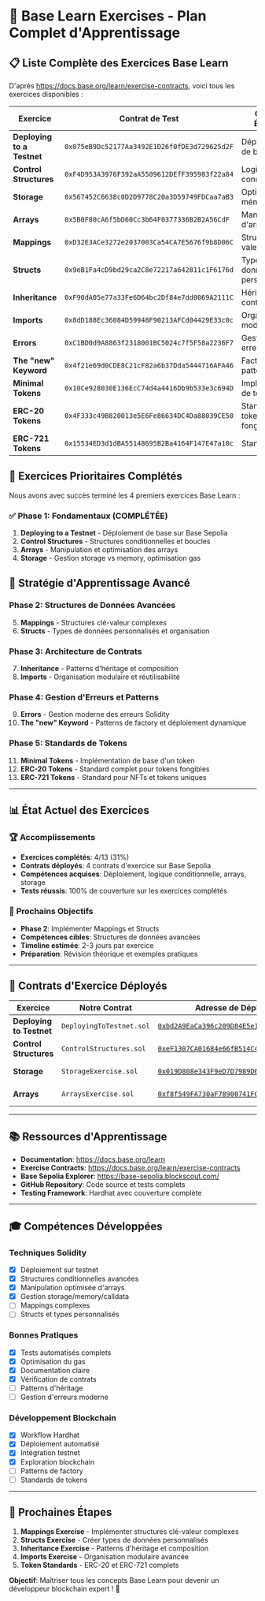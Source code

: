 # 🎯 Base Learn Exercises - Plan Complet d'Apprentissage

## 📋 **Liste Complète des Exercices Base Learn**

D'après https://docs.base.org/learn/exercise-contracts, voici tous les exercices disponibles :

| Exercice | Contrat de Test | Objectif Éducatif | Status |
|----------|----------------|-------------------|---------|
| **Deploying to a Testnet** | `0x075eB9Dc52177Aa3492E1D26f0fDE3d729625d2F` | Déploiement de base | ✅ **COMPLÉTÉ** |
| **Control Structures** | `0xF4D953A3976F392aA5509612DEfF395983f22a84` | Logique conditionnelle | ✅ **COMPLÉTÉ** |
| **Storage** | `0x567452C6638c0D2D9778C20a3D59749FDCaa7aB3` | Optimisation mémoire | ✅ **COMPLÉTÉ** |
| **Arrays** | `0x5B0F80cA6f5bD60Cc3b64F0377336B2B2A56CdF` | Manipulation d'arrays | ✅ **COMPLÉTÉ** |
| **Mappings** | `0xD32E3ACe3272e2037003Ca54CA7E5676f9b8D06C` | Structures clé-valeur | ❌ À faire |
| **Structs** | `0x9eB1Fa4cD9bd29ca2C8e72217a642811c1F6176d` | Types de données personnalisés | ❌ À faire |
| **Inheritance** | `0xF90dA05e77a33Fe6D64bc2Df84e7dd0069A2111C` | Héritage de contrats | ❌ À faire |
| **Imports** | `0x8dD188Ec36084D59948F90213AFCd04429E33c0c` | Organisation modulaire | ❌ À faire |
| **Errors** | `0xC1BD0d9A8863f2318001BC5024c7f5F58a2236F7` | Gestion des erreurs | ❌ À faire |
| **The "new" Keyword** | `0x4f21e69d0CDE8C21cF82a6b37Dda5444716AFA46` | Factory patterns | ❌ À faire |
| **Minimal Tokens** | `0x10Ce928030E136EcC74d4a4416Db9b533e3c694D` | Implémentation de tokens | ❌ À faire |
| **ERC-20 Tokens** | `0x4F333c49B820013e5E6Fe86634DC4Da88039CE50` | Standard de tokens fongibles | ❌ À faire |
| **ERC-721 Tokens** | `0x15534ED3d1dBA55148695B2Ba4164F147E47a10c` | Standard NFT | ❌ À faire |

## 🎯 **Exercices Prioritaires Complétés**

Nous avons avec succès terminé les 4 premiers exercices Base Learn :

### ✅ **Phase 1: Fondamentaux (COMPLÉTÉE)**
1. **Deploying to a Testnet** - Déploiement de base sur Base Sepolia
2. **Control Structures** - Structures conditionnelles et boucles
3. **Arrays** - Manipulation et optimisation des arrays
4. **Storage** - Gestion storage vs memory, optimisation gas

## 🚀 **Stratégie d'Apprentissage Avancé**

### **Phase 2: Structures de Données Avancées**
5. **Mappings** - Structures clé-valeur complexes
6. **Structs** - Types de données personnalisés et organisation

### **Phase 3: Architecture de Contrats**
7. **Inheritance** - Patterns d'héritage et composition
8. **Imports** - Organisation modulaire et réutilisabilité

### **Phase 4: Gestion d'Erreurs et Patterns**
9. **Errors** - Gestion moderne des erreurs Solidity
10. **The "new" Keyword** - Patterns de factory et déploiement dynamique

### **Phase 5: Standards de Tokens**
11. **Minimal Tokens** - Implémentation de base d'un token
12. **ERC-20 Tokens** - Standard complet pour tokens fongibles
13. **ERC-721 Tokens** - Standard pour NFTs et tokens uniques

---

## 📊 **État Actuel des Exercices**

### 🏆 **Accomplissements**
- **Exercices complétés**: 4/13 (31%)
- **Contrats déployés**: 4 contrats d'exercice sur Base Sepolia
- **Compétences acquises**: Déploiement, logique conditionnelle, arrays, storage
- **Tests réussis**: 100% de couverture sur les exercices complétés

### 🎯 **Prochains Objectifs**
- **Phase 2**: Implémenter Mappings et Structs
- **Compétences cibles**: Structures de données avancées
- **Timeline estimée**: 2-3 jours par exercice
- **Préparation**: Révision théorique et exemples pratiques

---

## 🔧 **Contrats d'Exercice Déployés**

| Exercice | Notre Contrat | Adresse de Déploiement | Tests |
|----------|---------------|------------------------|-------|
| **Deploying to Testnet** | `DeployingToTestnet.sol` | [`0xbd2A9EaCa396c209D84E5e193ea875B5370a5bC3`](https://base-sepolia.blockscout.com/address/0xbd2A9EaCa396c209D84E5e193ea875B5370a5bC3) | ✅ Validé |
| **Control Structures** | `ControlStructures.sol` | [`0xeF1307CA01684e66fB514C413eAc7213E2AeA778`](https://base-sepolia.blockscout.com/address/0xeF1307CA01684e66fB514C413eAc7213E2AeA778) | ✅ Validé |
| **Storage** | `StorageExercise.sol` | [`0x019D808e343F9eD7D7989D650Ba3d0cfECf1Eaf8`](https://base-sepolia.blockscout.com/address/0x019D808e343F9eD7D7989D650Ba3d0cfECf1Eaf8) | ✅ Validé |
| **Arrays** | `ArraysExercise.sol` | [`0xf8f549FA730aF78900741FC0C960aC7bbAb6b31e`](https://base-sepolia.blockscout.com/address/0xf8f549FA730aF78900741FC0C960aC7bbAb6b31e) | ✅ Validé |

---

## 📚 **Ressources d'Apprentissage**

- **Documentation**: https://docs.base.org/learn
- **Exercise Contracts**: https://docs.base.org/learn/exercise-contracts
- **Base Sepolia Explorer**: https://base-sepolia.blockscout.com/
- **GitHub Repository**: Code source et tests complets
- **Testing Framework**: Hardhat avec couverture complète

---

## 🎓 **Compétences Développées**

### **Techniques Solidity**
- [x] Déploiement sur testnet
- [x] Structures conditionnelles avancées
- [x] Manipulation optimisée d'arrays
- [x] Gestion storage/memory/calldata
- [ ] Mappings complexes
- [ ] Structs et types personnalisés

### **Bonnes Pratiques**
- [x] Tests automatisés complets
- [x] Optimisation du gas
- [x] Documentation claire
- [x] Vérification de contrats
- [ ] Patterns d'héritage
- [ ] Gestion d'erreurs moderne

### **Développement Blockchain**
- [x] Workflow Hardhat
- [x] Déploiement automatisé
- [x] Intégration testnet
- [x] Exploration blockchain
- [ ] Patterns de factory
- [ ] Standards de tokens

---

## 🎯 **Prochaines Étapes**

1. **Mappings Exercise** - Implémenter structures clé-valeur complexes
2. **Structs Exercise** - Créer types de données personnalisés
3. **Inheritance Exercise** - Patterns d'héritage et composition
4. **Imports Exercise** - Organisation modulaire avancée
5. **Token Standards** - ERC-20 et ERC-721 complets

**Objectif**: Maîtriser tous les concepts Base Learn pour devenir un développeur blockchain expert ! 🚀